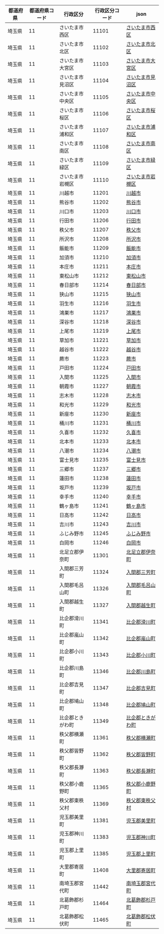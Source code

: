 |  都道府県  | 都道府県コード | 行政区分 | 行政区分コード | json |
|-----------|--------------|--------- |--------------|------|
| 埼玉県 | 11 | さいたま市西区 | 11101 | [さいたま市西区](/geojson/11/11101.json) |
| 埼玉県 | 11 | さいたま市北区 | 11102 | [さいたま市北区](/geojson/11/11102.json) |
| 埼玉県 | 11 | さいたま市大宮区 | 11103 | [さいたま市大宮区](/geojson/11/11103.json) |
| 埼玉県 | 11 | さいたま市見沼区 | 11104 | [さいたま市見沼区](/geojson/11/11104.json) |
| 埼玉県 | 11 | さいたま市中央区 | 11105 | [さいたま市中央区](/geojson/11/11105.json) |
| 埼玉県 | 11 | さいたま市桜区 | 11106 | [さいたま市桜区](/geojson/11/11106.json) |
| 埼玉県 | 11 | さいたま市浦和区 | 11107 | [さいたま市浦和区](/geojson/11/11107.json) |
| 埼玉県 | 11 | さいたま市南区 | 11108 | [さいたま市南区](/geojson/11/11108.json) |
| 埼玉県 | 11 | さいたま市緑区 | 11109 | [さいたま市緑区](/geojson/11/11109.json) |
| 埼玉県 | 11 | さいたま市岩槻区 | 11110 | [さいたま市岩槻区](/geojson/11/11110.json) |
| 埼玉県 | 11 | 川越市 | 11201 | [川越市](/geojson/11/11201.json) |
| 埼玉県 | 11 | 熊谷市 | 11202 | [熊谷市](/geojson/11/11202.json) |
| 埼玉県 | 11 | 川口市 | 11203 | [川口市](/geojson/11/11203.json) |
| 埼玉県 | 11 | 行田市 | 11206 | [行田市](/geojson/11/11206.json) |
| 埼玉県 | 11 | 秩父市 | 11207 | [秩父市](/geojson/11/11207.json) |
| 埼玉県 | 11 | 所沢市 | 11208 | [所沢市](/geojson/11/11208.json) |
| 埼玉県 | 11 | 飯能市 | 11209 | [飯能市](/geojson/11/11209.json) |
| 埼玉県 | 11 | 加須市 | 11210 | [加須市](/geojson/11/11210.json) |
| 埼玉県 | 11 | 本庄市 | 11211 | [本庄市](/geojson/11/11211.json) |
| 埼玉県 | 11 | 東松山市 | 11212 | [東松山市](/geojson/11/11212.json) |
| 埼玉県 | 11 | 春日部市 | 11214 | [春日部市](/geojson/11/11214.json) |
| 埼玉県 | 11 | 狭山市 | 11215 | [狭山市](/geojson/11/11215.json) |
| 埼玉県 | 11 | 羽生市 | 11216 | [羽生市](/geojson/11/11216.json) |
| 埼玉県 | 11 | 鴻巣市 | 11217 | [鴻巣市](/geojson/11/11217.json) |
| 埼玉県 | 11 | 深谷市 | 11218 | [深谷市](/geojson/11/11218.json) |
| 埼玉県 | 11 | 上尾市 | 11219 | [上尾市](/geojson/11/11219.json) |
| 埼玉県 | 11 | 草加市 | 11221 | [草加市](/geojson/11/11221.json) |
| 埼玉県 | 11 | 越谷市 | 11222 | [越谷市](/geojson/11/11222.json) |
| 埼玉県 | 11 | 蕨市 | 11223 | [蕨市](/geojson/11/11223.json) |
| 埼玉県 | 11 | 戸田市 | 11224 | [戸田市](/geojson/11/11224.json) |
| 埼玉県 | 11 | 入間市 | 11225 | [入間市](/geojson/11/11225.json) |
| 埼玉県 | 11 | 朝霞市 | 11227 | [朝霞市](/geojson/11/11227.json) |
| 埼玉県 | 11 | 志木市 | 11228 | [志木市](/geojson/11/11228.json) |
| 埼玉県 | 11 | 和光市 | 11229 | [和光市](/geojson/11/11229.json) |
| 埼玉県 | 11 | 新座市 | 11230 | [新座市](/geojson/11/11230.json) |
| 埼玉県 | 11 | 桶川市 | 11231 | [桶川市](/geojson/11/11231.json) |
| 埼玉県 | 11 | 久喜市 | 11232 | [久喜市](/geojson/11/11232.json) |
| 埼玉県 | 11 | 北本市 | 11233 | [北本市](/geojson/11/11233.json) |
| 埼玉県 | 11 | 八潮市 | 11234 | [八潮市](/geojson/11/11234.json) |
| 埼玉県 | 11 | 富士見市 | 11235 | [富士見市](/geojson/11/11235.json) |
| 埼玉県 | 11 | 三郷市 | 11237 | [三郷市](/geojson/11/11237.json) |
| 埼玉県 | 11 | 蓮田市 | 11238 | [蓮田市](/geojson/11/11238.json) |
| 埼玉県 | 11 | 坂戸市 | 11239 | [坂戸市](/geojson/11/11239.json) |
| 埼玉県 | 11 | 幸手市 | 11240 | [幸手市](/geojson/11/11240.json) |
| 埼玉県 | 11 | 鶴ヶ島市 | 11241 | [鶴ヶ島市](/geojson/11/11241.json) |
| 埼玉県 | 11 | 日高市 | 11242 | [日高市](/geojson/11/11242.json) |
| 埼玉県 | 11 | 吉川市 | 11243 | [吉川市](/geojson/11/11243.json) |
| 埼玉県 | 11 | ふじみ野市 | 11245 | [ふじみ野市](/geojson/11/11245.json) |
| 埼玉県 | 11 | 白岡市 | 11246 | [白岡市](/geojson/11/11246.json) |
| 埼玉県 | 11 | 北足立郡伊奈町 | 11301 | [北足立郡伊奈町](/geojson/11/11301.json) |
| 埼玉県 | 11 | 入間郡三芳町 | 11324 | [入間郡三芳町](/geojson/11/11324.json) |
| 埼玉県 | 11 | 入間郡毛呂山町 | 11326 | [入間郡毛呂山町](/geojson/11/11326.json) |
| 埼玉県 | 11 | 入間郡越生町 | 11327 | [入間郡越生町](/geojson/11/11327.json) |
| 埼玉県 | 11 | 比企郡滑川町 | 11341 | [比企郡滑川町](/geojson/11/11341.json) |
| 埼玉県 | 11 | 比企郡嵐山町 | 11342 | [比企郡嵐山町](/geojson/11/11342.json) |
| 埼玉県 | 11 | 比企郡小川町 | 11343 | [比企郡小川町](/geojson/11/11343.json) |
| 埼玉県 | 11 | 比企郡川島町 | 11346 | [比企郡川島町](/geojson/11/11346.json) |
| 埼玉県 | 11 | 比企郡吉見町 | 11347 | [比企郡吉見町](/geojson/11/11347.json) |
| 埼玉県 | 11 | 比企郡鳩山町 | 11348 | [比企郡鳩山町](/geojson/11/11348.json) |
| 埼玉県 | 11 | 比企郡ときがわ町 | 11349 | [比企郡ときがわ町](/geojson/11/11349.json) |
| 埼玉県 | 11 | 秩父郡横瀬町 | 11361 | [秩父郡横瀬町](/geojson/11/11361.json) |
| 埼玉県 | 11 | 秩父郡皆野町 | 11362 | [秩父郡皆野町](/geojson/11/11362.json) |
| 埼玉県 | 11 | 秩父郡長瀞町 | 11363 | [秩父郡長瀞町](/geojson/11/11363.json) |
| 埼玉県 | 11 | 秩父郡小鹿野町 | 11365 | [秩父郡小鹿野町](/geojson/11/11365.json) |
| 埼玉県 | 11 | 秩父郡東秩父村 | 11369 | [秩父郡東秩父村](/geojson/11/11369.json) |
| 埼玉県 | 11 | 児玉郡美里町 | 11381 | [児玉郡美里町](/geojson/11/11381.json) |
| 埼玉県 | 11 | 児玉郡神川町 | 11383 | [児玉郡神川町](/geojson/11/11383.json) |
| 埼玉県 | 11 | 児玉郡上里町 | 11385 | [児玉郡上里町](/geojson/11/11385.json) |
| 埼玉県 | 11 | 大里郡寄居町 | 11408 | [大里郡寄居町](/geojson/11/11408.json) |
| 埼玉県 | 11 | 南埼玉郡宮代町 | 11442 | [南埼玉郡宮代町](/geojson/11/11442.json) |
| 埼玉県 | 11 | 北葛飾郡杉戸町 | 11464 | [北葛飾郡杉戸町](/geojson/11/11464.json) |
| 埼玉県 | 11 | 北葛飾郡松伏町 | 11465 | [北葛飾郡松伏町](/geojson/11/11465.json) |
